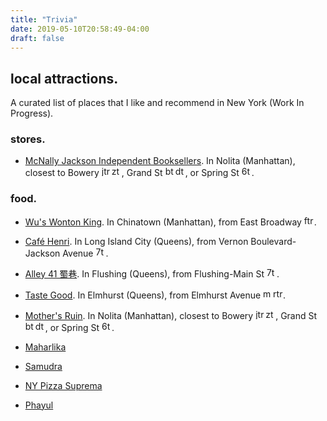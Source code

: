 ```yaml
---
title: "Trivia"
date: 2019-05-10T20:58:49-04:00
draft: false
---
```


## local attractions. 
A curated list of places that I like and recommend in New York (Work In Progress).

### stores.
* [McNally Jackson Independent Booksellers](https://www.mcnallyjackson.com/). In Nolita (Manhattan), closest to Bowery <img alt="jtrain" src="/img/jtrain.png" style="width:16px;height:16px;margin: auto"><img alt="ztrain" src="/img/ztrain.png" style="width:16px;height:16px;margin: auto">, Grand St <img alt="btrain" src="/img/btrain.png" style="width:16px;height:16px;margin: auto"><img alt="dtrain" src="/img/dtrain.png" style="width:16px;height:16px;margin: auto">, or Spring St <img alt="6train" src="/img/6train.png" style="width:16px;height:16px;margin: auto">.


### food.

* [Wu's Wonton King](http://www.wuswontonking.com/). In Chinatown (Manhattan), from East Broadway <img alt="ftrain" src="/img/ftrain.png" style="width:16px;height:16px;margin: auto">.

* [Café Henri](https://www.henrinyc.com/). In Long Island City (Queens), from Vernon Boulevard-Jackson Avenue <img alt="7train" src="/img/7train.png" style="width:16px;height:16px;margin: auto">.



* [Alley 41 蜀巷](https://www.alley41.com/). In Flushing (Queens), from Flushing-Main St <img alt="7train" src="/img/7train.png" style="width:16px;height:16px;margin: auto">.

* [Taste Good](https://www.yelp.com/biz/taste-good-malaysian-cuisine-elmhurst). In Elmhurst (Queens), from Elmhurst Avenue <img alt="mtrain" src="/img/mtrain.png" style="width:16px;height:16px;margin: auto"><img alt="rtrain" src="/img/rtrain.png" style="width:16px;height:16px;margin: auto">.


* [Mother's Ruin](https://www.mothersruinnyc.com/). In Nolita (Manhattan), closest to Bowery <img alt="jtrain" src="/img/jtrain.png" style="width:16px;height:16px;margin: auto"><img alt="ztrain" src="/img/ztrain.png" style="width:16px;height:16px;margin: auto">, Grand St <img alt="btrain" src="/img/btrain.png" style="width:16px;height:16px;margin: auto"><img alt="dtrain" src="/img/dtrain.png" style="width:16px;height:16px;margin: auto">, or Spring St <img alt="6train" src="/img/6train.png" style="width:16px;height:16px;margin: auto">.


* [Maharlika](http://maharlikanyc.com/)

* [Samudra](https://samudrarestaurant.com/)

* [NY Pizza Suprema](http://nypizzasuprema.com/)

* [Phayul](http://places.singleplatform.com/phayul-/menu?ref=google)

